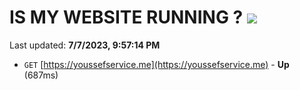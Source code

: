 # IS MY WEBSITE RUNNING ? [![](https://img.shields.io/static/v1?label=Sponsor&message=%E2%9D%A4&logo=GitHub&color=%23fe8e86)](https://github.com/sponsors/<username>)

Last updated: **7/7/2023, 9:57:14 PM**

- `GET` [https://youssefservice.me](https://youssefservice.me) - **Up** (687ms)
